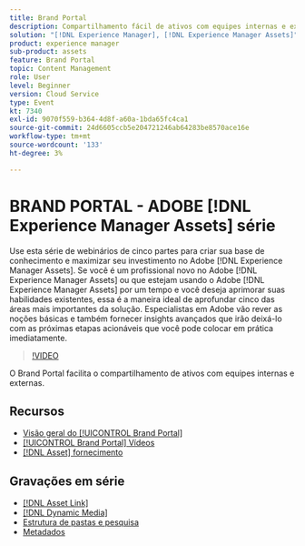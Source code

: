 ```yaml
---
title: Brand Portal
description: Compartilhamento fácil de ativos com equipes internas e externas
solution: "[!DNL Experience Manager], [!DNL Experience Manager Assets]"
product: experience manager
sub-product: assets
feature: Brand Portal
topic: Content Management
role: User
level: Beginner
version: Cloud Service
type: Event
kt: 7340
exl-id: 9070f559-b364-4d8f-a60a-1bda65fc4ca1
source-git-commit: 24d6605ccb5e204721246ab64283be8570ace16e
workflow-type: tm+mt
source-wordcount: '133'
ht-degree: 3%

---
```


# BRAND PORTAL - ADOBE [!DNL Experience Manager Assets] série

Use esta série de webinários de cinco partes para criar sua base de conhecimento e maximizar seu investimento no Adobe [!DNL Experience Manager Assets]. Se você é um profissional novo no Adobe [!DNL Experience Manager Assets] ou que estejam usando o Adobe [!DNL Experience Manager Assets] por um tempo e você deseja aprimorar suas habilidades existentes, essa é a maneira ideal de aprofundar cinco das áreas mais importantes da solução. Especialistas em Adobe vão rever as noções básicas e também fornecer insights avançados que irão deixá-lo com as próximas etapas acionáveis que você pode colocar em prática imediatamente.

>[!VIDEO](https://video.tv.adobe.com/v/332133/?quality=12&learn=on&hidetitle=true)

O Brand Portal facilita o compartilhamento de ativos com equipes internas e externas.

## Recursos

* [Visão geral do [!UICONTROL Brand Portal]](https://experienceleague.adobe.com/docs/experience-manager-brand-portal/using/introduction/brand-portal.html)
* [[!UICONTROL Brand Portal] Vídeos](https://experienceleague.adobe.com/docs/experience-manager-learn/assets/sharing/brand-portal.html)
* [[!DNL Asset] fornecimento](https://experienceleague.adobe.com/docs/experience-manager-brand-portal/using/asset-sourcing-in-brand-portal/brand-portal-asset-sourcing.html?lang=pt-BR)

## Gravações em série

* [[!DNL Asset Link]](asset-link.md)
* [[!DNL Dynamic Media]](dynamic-media.md)
* [Estrutura de pastas e pesquisa](folder-structure-search.md)
* [Metadados](metadata.md)
